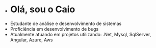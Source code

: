 - <h1> Olá, sou o Caio
- Estudante de análise e desenvolvimento de sistemas
- Proficiência em desenvolvimento de bugs
- Atualmente atuando em projetos utilizando: .Net, Mysql, SqlServer, Angular, Azure, Aws

